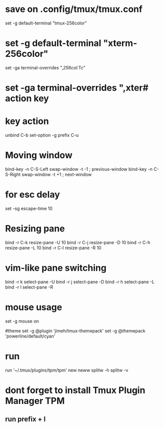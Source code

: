 # save on .config/tmux/tmux.conf
set -g default-terminal "tmux-256color"
# set -g default-terminal "xterm-256color"
set -ga terminal-overrides ",*256col*:Tc"
# set -ga terminal-overrides ",xter# action key

# key action
unbind C-b
set-option -g prefix C-u

# Moving window
bind-key -n C-S-Left swap-window -t -1 \; previous-window
bind-key -n C-S-Right swap-window -t +1 \; next-window

# for esc delay
set -sg escape-time 10

# Resizing pane
bind -r C-k resize-pane -U 10
bind -r C-j resize-pane -D 10
bind -r C-h resize-pane -L 10
bind -r C-l resize-pane -R 10

# vim-like pane switching
bind -r k select-pane -U 
bind -r j select-pane -D 
bind -r h select-pane -L 
bind -r l select-pane -R 

# mouse usage
set -g mouse on

#theme
set -g @plugin 'jimeh/tmux-themepack'
set -g @themepack 'powerline/default/cyan'

# run 
run '~/.tmux/plugins/tpm/tpm'
new
neww
splitw -h
splitw -v
# dont forget to install Tmux Plugin Manager TPM
## run prefix + I
